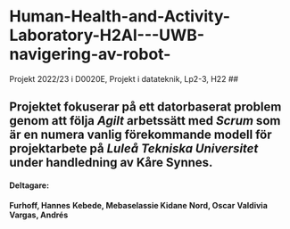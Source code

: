 # Human-Health-and-Activity-Laboratory-H2Al---UWB-navigering-av-robot-

Projekt 2022/23 i D0020E, Projekt i datateknik, Lp2-3, H22 ##

Projektet fokuserar på ett datorbaserat problem genom att följa *Agilt* arbetssätt med *Scrum* som är en numera vanlig förekommande modell för projektarbete på *Luleå Tekniska Universitet* under handledning av **Kåre Synnes**.
------------------

#### Deltagare: 

**Furhoff, Hannes** 
**Kebede, Mebaselassie Kidane** 
**Nord, Oscar**
**Valdivia Vargas, Andrés**
